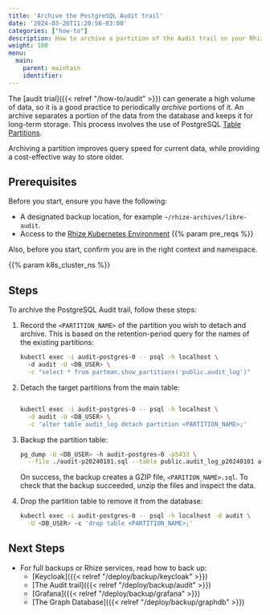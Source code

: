 ```yaml
---
title: 'Archive the PostgreSQL Audit trail'
date: '2024-03-26T11:20:56-03:00'
categories: ["how-to"]
description: How to archive a partition of the Audit trail on your Rhize deployment
weight: 100
menu:
  main:
    parent: maintain
    identifier:
---
```


The [audit trial]({{< relref "/how-to/audit" >}}) can generate a high volume of data, so it is a good practice to periodically _archive_ portions of it.
An archive separates a portion of the data from the database and keeps it for long-term storage. This process involves the use of PostgreSQL [Table Partitions](https://www.postgresql.org/docs/current/ddl-partitioning.html).

Archiving a partition improves query speed for current data, while providing a cost-effective way to store older.


## Prerequisites

Before you start, ensure you have the following:

- A designated backup location, for example `~/rhize-archives/libre-audit`.
- Access to the [Rhize Kubernetes Environment](/deploy/install/setup-kubernetes) {{% param pre_reqs %}}

Also, before you start, confirm you are in the right context and namespace.

{{% param k8s_cluster_ns %}}

## Steps

To archive the PostgreSQL Audit trail, follow these steps:

1. Record the `<PARTITION_NAME>` of the partition you wish to detach and archive.
   This is based on the retention-period query for the names of the existing partitions:

   ```bash
   kubectl exec -i audit-postgres-0 -- psql -h localhost \ 
     -d audit -U <DB_USER> \
     -c "select * from partman.show_partitions('public.audit_log')"
   ```

1. Detach the target partitions from the main table:

    ```bash

    kubectl exec -i audit-postgres-0 -- psql -h localhost \
      -d audit -U <DB_USER> \
      -c 'alter table audit_log detach partition <PARTITION_NAME>;'

    ```

1. Backup the partition table:

    ```bash
    pg_dump -U <DB_USER> -h audit-postgres-0 -p5433 \
      --file ./audit-p20240101.sql --table public.audit_log_p20240101 audit
    ```

   On success, the backup creates a GZIP file, `<PARITION_NAME>.sql`.
   To check that the backup succeeded, unzip the files and inspect the data.

1. Drop the partition table to remove it from the database:

    ```bash
    kubectl exec -i audit-postgres-0 -- psql -h localhost -d audit \
      -U <DB_USER> -c 'drop table <PARTITION_NAME>;'
    ```

## Next Steps

- For full backups or Rhize services, read how to back up:
  - [Keycloak]({{< relref "/deploy/backup/keycloak" >}})
  - [The Audit trail]({{< relref "/deploy/backup/audit" >}})
  - [Grafana]({{< relref "/deploy/backup/grafana" >}})
  - [The Graph Database]({{< relref "/deploy/backup/graphdb" >}})
